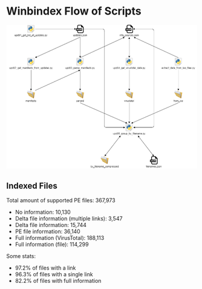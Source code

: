 # Winbindex Flow of Scripts

![winbindex-scripts-flow.png](winbindex-scripts-flow.png)

## Indexed Files

<!--FileStats-->
Total amount of supported PE files: 367,973

* No information: 10,130
* Delta file information (multiple links): 3,547
* Delta file information: 15,744
* PE file information: 36,140
* Full information (VirusTotal): 188,113
* Full information (file): 114,299

Some stats:

* 97.2% of files with a link
* 96.3% of files with a single link
* 82.2% of files with full information
<!--/FileStats-->

